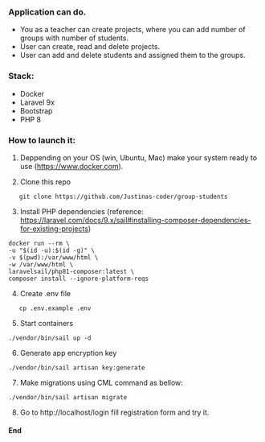 ### Application can do.

- You as a teacher can create projects, where you can add number of groups with number of students.
- User can create, read and delete projects.
- User can add and delete students and assigned them to the groups.



### Stack:

- Docker
- Laravel 9x
- Bootstrap
- PHP 8

### How to launch it:

1. Deppending on your OS (win, Ubuntu, Mac) make your system ready to use (https://www.docker.com).

2. Clone this repo
```
   git clone https://github.com/Justinas-coder/group-students
```
3. Install PHP dependencies (reference: https://laravel.com/docs/9.x/sail#installing-composer-dependencies-for-existing-projects)
```
docker run --rm \
-u "$(id -u):$(id -g)" \
-v $(pwd):/var/www/html \
-w /var/www/html \
laravelsail/php81-composer:latest \
composer install --ignore-platform-reqs
```
4. Create .env file

```
   cp .env.example .env
```
5. Start containers

```
./vendor/bin/sail up -d
```
6. Generate app encryption key

```
./vendor/bin/sail artisan key:generate
```
7. Make migrations using CML command as bellow:

```
./vendor/bin/sail artisan migrate
```

8. Go to http://localhost/login  fill registration form and try it.

#### End




